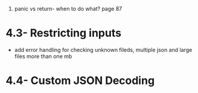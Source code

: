 1. panic vs return- when to do what? page 87

# 4.3- Restricting inputs
- add error handling for checking unknown fileds, multiple json and large files more than one mb

# 4.4- Custom JSON Decoding